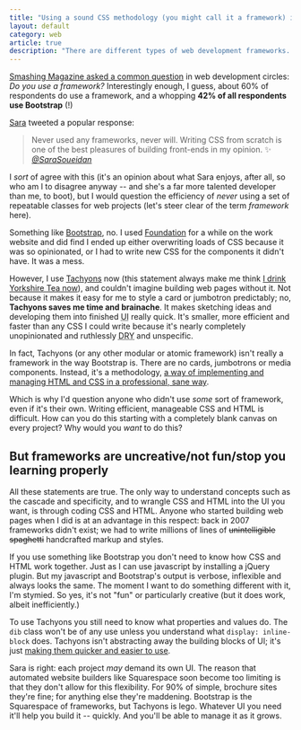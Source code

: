 ```yaml
---
title: "Using a sound CSS methodology (you might call it a framework) is a good thing"
layout: default
category: web
article: true
description: "There are different types of web development frameworks. Overly opinionated frameworks like Bootstrap and Foundation can prove inflexible, &#8220;uncreative&#8221; and inefficient, but modular efforts such as Tachyons make writing manageable code a lot easier &#8212; and they don&#8217;t stifle creativity."
---
```


[Smashing Magazine asked a common question](https://mobile.twitter.com/smashingmag/status/898222789613715463) in web development circles: _Do you use a framework?_ Interestingly enough, I guess, about 60% of respondents do use a framework, and a whopping **42% of all respondents use Bootstrap** (!)

[Sara](https://www.sarasoueidan.com/) tweeted a popular response:

> Never used any frameworks, never will. Writing CSS from scratch is one of the best pleasures of building front-ends in my opinion. ✨ <cite><a href="https://mobile.twitter.com/SaraSoueidan/status/898234232195174400">@SaraSoueidan</a></cite>

I _sort_ of agree with this (it's an opinion about what Sara enjoys, after all, so who am I to disagree anyway -- and she's a far more talented developer than me, to boot), but I would question the efficiency of _never_ using a set of repeatable classes for web projects (let's steer clear of the term <i>framework</i> here).

Something like [Bootstrap](http://getbootstrap.com/), no. I used [Foundation](http://foundation.zurb.com/) for a while on the work website and did find I ended up either overwriting loads of CSS because it was so opinionated, or I had to write new CSS for the components it didn't have. It was a mess.

However, I use [Tachyons](http://tachyons.io) now (this statement always make me think [I drink Yorkshire Tea now](https://www.youtube.com/watch?v=24N7GMk2Byo)), and couldn't imagine building web pages without it. Not because it makes it easy for me to style a card or jumbotron predictably; no, **Tachyons saves me time and brainache**. It makes sketching ideas and developing them into finished <abbr title="User interface">UI</abbr> really quick. It's smaller, more efficient and faster than any CSS I could write because it's nearly completely unopinionated and ruthlessly <abbr title="Do not repeat yourself">DRY</abbr> and unspecific.

In fact, Tachyons (or any other modular or atomic framework) isn't really a framework in the way Bootstrap is. There are no cards, jumbotrons or media components. Instead, it's a methodology, [a way of implementing and managing HTML and CSS in a professional, sane way](http://mrmrs.github.io/writing/2016/03/24/scalable-css/).

Which is why I'd question anyone who didn't use _some_ sort of framework, even if it's their own. Writing efficient, manageable CSS and HTML is difficult. How can you do this starting with a completely blank canvas on every project? Why would you _want_ to do this?

## But frameworks are uncreative/not fun/stop you learning properly

All these statements are true. The only way to understand concepts such as the cascade and specificity, and to wrangle CSS and HTML into the UI you want, is through coding CSS and HTML. Anyone who started building web pages when I did is at an advantage in this respect: back in 2007 frameworks didn't exist; we had to write millions of lines of <del>unintelligible spaghetti</del> handcrafted markup and styles.

If you use something like Bootstrap you don't need to know how CSS and HTML work together. Just as I can use javascript by installing a jQuery plugin. But my javascript and Bootstrap's output is verbose, inflexible and always looks the same. The moment I want to do something different with it, I'm stymied. So yes, it's not "fun" or particularly creative (but it does work, albeit inefficiently.)

To use Tachyons you still need to know what properties and values do. The `dib` class won't be of any use unless you understand what `display: inline-block` does. Tachyons isn't abstracting away the building blocks of UI; it's just [making them quicker and easier to use](/2016/12/design-habits/).

Sara is right: each project _may_ demand its own UI. The reason that automated website builders like Squarespace soon become too limiting is that they don't allow for this flexibility. For 90% of simple, brochure sites they're fine; for anything else they're maddening. Bootstrap is the Squarespace of frameworks, but Tachyons is lego. Whatever UI you need it'll help you build it -- quickly. And you'll be able to manage it as it grows.
